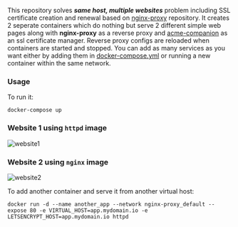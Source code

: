 This repository solves **_same host, multiple websites_** problem including SSL certificate creation and renewal based on [nginx-proxy](https://github.com/nginx-proxy/nginx-proxy) repository.
It creates 2 seperate containers which do nothing but serve 2 different simple web pages along with **nginx-proxy** as a reverse proxy and [acme-companion](https://github.com/nginx-proxy/acme-companion) as an ssl certificate manager. 
Reverse proxy configs are reloaded when containers are started and stopped.
You can add as many services as you want either by adding them in [docker-compose.yml](./docker-compose.yml) or running a new container within the same network.

### Usage

To run it:

```console
docker-compose up
```

### Website 1 using `httpd` image

![website1](https://user-images.githubusercontent.com/5656640/155907472-6564ebea-809e-485a-9c46-b0e434c1bda1.PNG)


### Website 2 using `nginx` image
![website2](https://user-images.githubusercontent.com/5656640/155907522-f67f26b3-143a-484e-a712-76da8efa5883.PNG)


To add another container and serve it from another virtual host:
 
```console
docker run -d --name another_app --network nginx-proxy_default --expose 80 -e VIRTUAL_HOST=app.mydomain.io -e LETSENCRYPT_HOST=app.mydomain.io httpd
```
